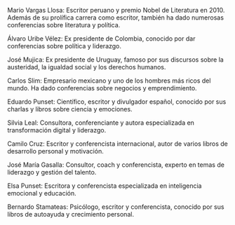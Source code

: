 Mario Vargas Llosa: Escritor peruano y premio Nobel de Literatura en 2010. Además de su prolífica carrera como escritor, también ha dado numerosas conferencias sobre literatura y política.

Álvaro Uribe Vélez: Ex presidente de Colombia, conocido por dar conferencias sobre política y liderazgo.

José Mujica: Ex presidente de Uruguay, famoso por sus discursos sobre la austeridad, la igualdad social y los derechos humanos.

Carlos Slim: Empresario mexicano y uno de los hombres más ricos del mundo. Ha dado conferencias sobre negocios y emprendimiento.

Eduardo Punset: Científico, escritor y divulgador español, conocido por sus charlas y libros sobre ciencia y emociones.

Silvia Leal: Consultora, conferenciante y autora especializada en transformación digital y liderazgo.

Camilo Cruz: Escritor y conferencista internacional, autor de varios libros de desarrollo personal y motivación.

José María Gasalla: Consultor, coach y conferencista, experto en temas de liderazgo y gestión del talento.

Elsa Punset: Escritora y conferencista especializada en inteligencia emocional y educación.

Bernardo Stamateas: Psicólogo, escritor y conferencista, conocido por sus libros de autoayuda y crecimiento personal.